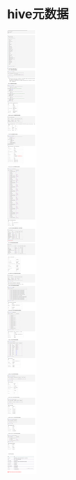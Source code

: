 # hive元数据  
![image](https://github.com/Monkey5030/greenplum-record/blob/main/image/hive%E5%85%83%E6%95%B0%E6%8D%AE.png)  
